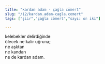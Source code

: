 ```yaml
---
title: "kardan adam - çağla cömert"
slug: "/12/kardan.adam-cagla.comert"
tags: ["şiir","çağla cömert","sayı: on iki"]

---
```

kelebekler delirdiğinde    
ölecek ne kalır uğruna;  
ne aşktan  
ne kandan  
ne de kardan adam.
